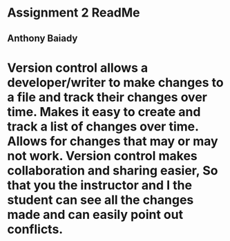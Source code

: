 # Assignment 2 ReadMe
## Anthony Baiady
# Version control allows a developer/writer to make changes to a file and track their changes over time. Makes it easy to create and track a list of changes over time. Allows for changes that may or may not work.  Version control makes collaboration and sharing easier, So that you the instructor and I the student can see all the changes made and can easily point out conflicts.
